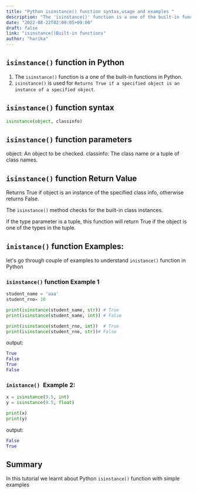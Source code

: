 ```yaml
---
title: "Python isinstance() function syntax,usage and examples "
description: "The 'isinstance()' function is a one of the built-in functions in Python"
date: "2022-08-22T02:00:05+09:00"
draft: false
link: "isinstance()Built-in functions"
author: "harika"
---
```


## `isinstance()` function in Python

1. The `isinstance()` function is a one of the built-in functions in Python.
2. `isinstance()` is used for `Returns True if a specified object is an instance of a specified object`.

##  `isinstance()` function syntax

```Python
isinstance(object, classinfo)
```
##  `isinstance()` function parameters
object: An object to be checked.
classinfo: The class name or a tuple of class names.


##  `isinstance()` function Return Value

Returns True if object is an instance of the specified class info, otherwise returns False.

The `isinstance()` method checks for the built-in class instances.

if the type parameter is a tuple, this function will return True if the object is one of the types in the tuple.

## `inistance()` function Examples:

let's go through couple of examples to understand `inistance()` function in Python

### `isinstance()` function Example 1

```Python
student_name = 'aaa'
student_rno= 10

print(isinstance(student_name, str)) # True
print(isinstance(student_name, int)) # False

print(isinstance(student_rno, int))  # True
print(isinstance(student_rno, str))# False
```
output:

```Python
True
False
True
False
```
### `inistance() `Example 2:

```Python
x = isinstance(9.5, int)
y = isinstance(9.5, float)

print(x)
print(y)
```
output:

```Python
False
True
```

## Summary
In this tutorial we learnt about Python `isinstance()` function with simple examples